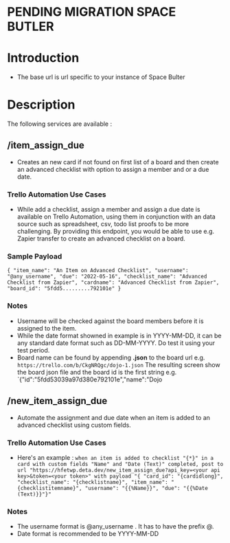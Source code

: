 # PENDING MIGRATION SPACE BUTLER

# Introduction

- The base url is url specific to your instance of Space Bulter

# Description

The following services are available :

## /item_assign_due

- Creates an new card if not found on first list of a board and then create an advanced checklist with option to assign a member and or a due date.


### Trello Automation Use Cases

- While add a checklist, assign a member and assign a due date is available on Trello Automation, using them in conjunction with an data source such as spreadsheet, csv, todo list proofs to be more challenging. By providing this endpoint, you would be able to use e.g. Zapier transfer to create an advanced checklist on a board.

### Sample Payload

`{
    "item_name": "An Item on Advanced Checklist",
    "username": "@any_username",
    "due": "2022-05-16",
    "checklist_name": "Advanced Checklist from Zapier",
    "cardname": "Advanced Checklist from Zapier",
    "board_id": "5fdd5.........792101e"
}`

### Notes
- Username will be checked against the board members before it is assigned to the item.
- While the date format showned in example is in YYYY-MM-DD, it can be any standard date format such as DD-MM-YYYY. Do test it using your test period.
- Board name can be found by appending **.json** to the board url e.g. `https://trello.com/b/CkgNRQgc/dojo-1.json` The resulting screen show the board json file and the board id is the first string e.g. `{"id":"5fdd53039a97d380e792101e","name":"Dojo

## /new_item_assign_due

- Automate the assignment and due date when an item is added to an advanced checklist using custom fields.


### Trello Automation Use Cases

- Here's an example :
`
when an item is added to checklist "{*}" in a card with custom fields "Name" and "Date (Text)" completed, post to url "https://hfetwp.deta.dev/new_item_assign_due?api_key=<your api key>&token=<your token>" with payload "{ "card_id": "{cardidlong}", "checklist_name": "{checklistname}", "item_name": "{checklistitemname}", "username": "{{%Name}}", "due": "{{%Date (Text)}}"}"
`
### Notes
- The username format is @any_username . It has to have the prefix @.
- Date format is recommended to be YYYY-MM-DD
